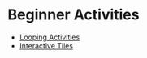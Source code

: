 # Beginner Activities
- [Looping Activities](https://www.figma.com/file/TyYWgD4YctzCAM290PAG9a/BeginnerActivities?node-id=0%3A1&t=HzqVn23gtBMCfCvI-1)
- [Interactive Tiles](https://www.figma.com/file/TyYWgD4YctzCAM290PAG9a/BeginnerActivities?node-id=2%3A812&t=HzqVn23gtBMCfCvI-0)

